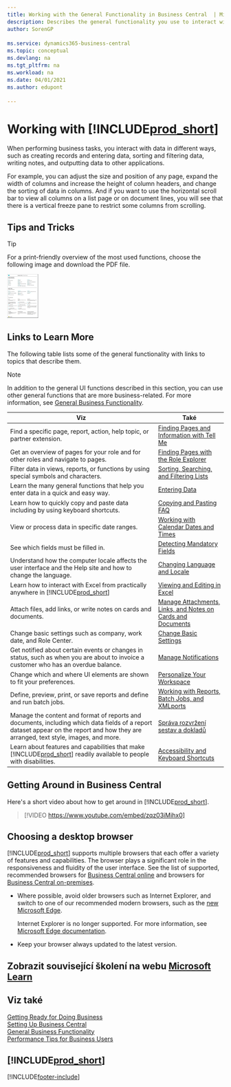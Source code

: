 ```yaml
---
title: Working with the General Functionality in Business Central  | Microsoft Docs
description: Describes the general functionality you use to interact with data in Business Central, such as entering values, sorting data, and changing views.
author: SorenGP

ms.service: dynamics365-business-central
ms.topic: conceptual
ms.devlang: na
ms.tgt_pltfrm: na
ms.workload: na
ms.date: 04/01/2021
ms.author: edupont

---
```

# Working with [!INCLUDE[prod_short](includes/prod_short.md)]
When performing business tasks, you interact with data in different ways, such as creating records and entering data, sorting and filtering data, writing notes, and outputting data to other applications.

For example, you can adjust the size and position of any page, expand the width of columns and increase the height of column headers, and change the sorting of data in columns. And if you want to use the horizontal scroll bar to view all columns on a list page or on document lines, you will see that there is a vertical freeze pane to restrict some columns from scrolling.

## <a name="cheatsheet"></a>Tips and Tricks

> [!TIP]
> For a print-friendly overview of the most used functions, choose the following image and download the PDF file.
>
> [![Icon for the PDF file](media/cheat_sheet_inline.png)](media/cheat_sheet.pdf "Icon that opens a PDF")

## Links to Learn More

The following table lists some of the general functionality with links to topics that describe them.

> [!NOTE]
> In addition to the general UI functions described in this section, you can use other general functions that are more business-related. For more information, see [General Business Functionality](ui-across-business-areas.md).

| Viz | Také |
| --- | --- |
| Find a specific page, report, action, help topic, or partner extension. | [Finding Pages and Information with Tell Me](ui-search.md) |
| Get an overview of pages for your role and for other roles and navigate to pages. | [Finding Pages with the Role Explorer](ui-role-explorer.md) |
| Filter data in views, reports, or functions by using special symbols and characters. | [Sorting, Searching, and Filtering Lists](ui-enter-criteria-filters.md) |
| Learn the many general functions that help you enter data in a quick and easy way. | [Entering Data](ui-enter-data.md) |
| Learn how to quickly copy and paste data including by using keyboard shortcuts. | [Copying and Pasting FAQ](faq-copy-paste.yml) |
| View or process data in specific date ranges. | [Working with Calendar Dates and Times](ui-enter-date-ranges.md) |
| See which fields must be filled in. | [Detecting Mandatory Fields](ui-mandatory-fields.md) |
| Understand how the computer locale affects the user interface and the Help site and how to change the language. | [Changing Language and Locale](about-locale-language.md) |
| Learn how to interact with Excel from practically anywhere in [!INCLUDE[prod_short](includes/prod_short.md)] | [Viewing and Editing in Excel](across-work-with-excel.md) |
| Attach files, add links, or write notes on cards and documents. | [Manage Attachments, Links, and Notes on Cards and Documents](ui-how-add-link-to-record.md) |
| Change basic settings such as company, work date, and Role Center. | [Change Basic Settings](ui-change-basic-settings.md) |
| Get notified about certain events or changes in status, such as when you are about to invoice a customer who has an overdue balance. | [Manage Notifications](ui-smart-notifications.md) |
| Change which and where UI elements are shown to fit your preferences. | [Personalize Your Workspace](ui-personalization-user.md) |
| Define, preview, print, or save reports and define and run batch jobs. | [Working with Reports, Batch Jobs, and XMLports](ui-work-report.md) |
| Manage the content and format of reports and documents, including which data fields of a report dataset appear on the report and how they are arranged, text style, images, and more. | [Správa rozvržení sestav a dokladů](ui-manage-report-layouts.md) |
| Learn about features and capabilities that make [!INCLUDE[prod_short](includes/prod_short.md)] readily available to people with disabilities. | [Accessibility and Keyboard Shortcuts](ui-accessibility.md) |

## Getting Around in Business Central
Here's a short video about how to get around in [!INCLUDE[prod_short](includes/prod_short.md)].

> [!VIDEO https://www.youtube.com/embed/zqz03iMihx0]

## Choosing a desktop browser

[!INCLUDE[prod_short](includes/prod_short.md)] supports multiple browsers that each offer a variety of features and capabilities. The browser plays a significant role in the responsiveness and fluidity of the user interface. See the list of supported, recommended browsers for [Business Central online](./product-requirements.md) and browsers for [Business Central on-premises](/dynamics365/business-central/dev-itpro/deployment/system-requirement-business-central-v15).

- Where possible, avoid older browsers such as Internet Explorer, and switch to one of our recommended modern browsers, such as the [new Microsoft Edge](https://www.microsoft.com/edge/).

   Internet Explorer is no longer supported. For more information, see [Microsoft Edge documentation](https://support.microsoft.com/hub/4337664/microsoft-edge-help).
- Keep your browser always updated to the latest version.

## Zobrazit související školení na webu [Microsoft Learn](/learn/paths/work-pro-data-dynamics-365-business-central/)

## Viz také

[Getting Ready for Doing Business](ui-get-ready-business.md)  
[Setting Up Business Central](setup.md)  
[General Business Functionality](ui-across-business-areas.md)  
[Performance Tips for Business Users](/dynamics365/business-central/dev-itpro/performance/performance-users?toc=/dynamics365/business-central/toc.json)

## [!INCLUDE[prod_short](includes/free_trial_md.md)]


[!INCLUDE[footer-include](includes/footer-banner.md)]